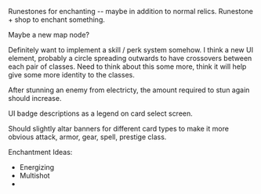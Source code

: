 Runestones for enchanting -- maybe in addition to normal relics. Runestone + shop to enchant something.

Maybe a new map node?

Definitely want to implement a skill / perk system somehow. I think a new UI element,
probably a circle spreading outwards to have crossovers between each pair of classes.
Need to think about this some more, think it will help give some more identity to the classes.

After stunning an enemy from electricty, the amount required to stun again should increase.

UI badge descriptions as a legend on card select screen.

Should slightly altar banners for different card types to make it more obvious attack, armor, gear, spell, prestige class.

Enchantment Ideas:
 - Energizing
 - Multishot
 - 
